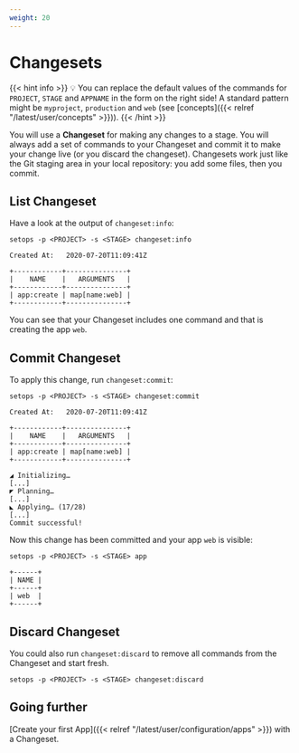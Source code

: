 ```yaml
---
weight: 20
---
```

# Changesets

{{< hint info >}}
💡 You can replace the default values of the commands for `PROJECT`, `STAGE` and `APPNAME` in the form on the right side! A standard pattern might be `myproject`, `production` and `web` (see [concepts]({{< relref "/latest/user/concepts" >}})).
{{< /hint >}}

You will use a **Changeset** for making any changes to a stage. You will always add a set of commands to your Changeset and commit it to make your change live (or you discard the changeset). Changesets work just like the Git staging area in your local repository: you add some files, then you commit.


## List Changeset
Have a look at the output of `changeset:info`:

```shell
setops -p <PROJECT> -s <STAGE> changeset:info
```
```
Created At:   2020-07-20T11:09:41Z

+------------+---------------+
|    NAME    |   ARGUMENTS   |
+------------+---------------+
| app:create | map[name:web] |
+------------+---------------+
```

You can see that your Changeset includes one command and that is creating the app `web`.

## Commit Changeset
To apply this change, run `changeset:commit`:

```shell
setops -p <PROJECT> -s <STAGE> changeset:commit
```
```
Created At:   2020-07-20T11:09:41Z

+------------+---------------+
|    NAME    |   ARGUMENTS   |
+------------+---------------+
| app:create | map[name:web] |
+------------+---------------+

◢ Initializing…
[...]
◤ Planning…
[...]
◣ Applying… (17/28)
[...]
Commit successful!
```

Now this change has been committed and your app `web` is visible:

```shell
setops -p <PROJECT> -s <STAGE> app
```

```
+------+
| NAME |
+------+
| web  |
+------+
```

## Discard Changeset

You could also run `changeset:discard` to remove all commands from the Changeset and start fresh.
```shell
setops -p <PROJECT> -s <STAGE> changeset:discard
```

## Going further

[Create your first App]({{< relref "/latest/user/configuration/apps" >}}) with a Changeset.
